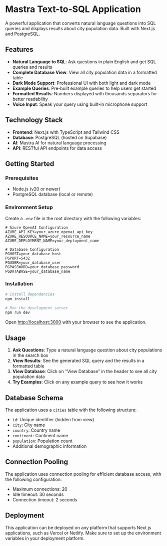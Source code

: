 # Mastra Text-to-SQL Application

A powerful application that converts natural language questions into SQL queries and displays results about city population data. Built with Next.js and PostgreSQL.

## Features

- **Natural Language to SQL**: Ask questions in plain English and get SQL queries and results
- **Complete Database View**: View all city population data in a formatted table
- **Dark Mode Support**: Professional UI with both light and dark mode
- **Example Queries**: Pre-built example queries to help users get started
- **Formatted Results**: Numbers displayed with thousands separators for better readability
- **Voice Input**: Speak your query using built-in microphone support

## Technology Stack

- **Frontend**: Next.js with TypeScript and Tailwind CSS
- **Database**: PostgreSQL (hosted on Supabase)
- **AI**: Mastra AI for natural language processing
- **API**: RESTful API endpoints for data access

## Getting Started

### Prerequisites

- Node.js (v20 or newer)
- PostgreSQL database (local or remote)

### Environment Setup

Create a `.env` file in the root directory with the following variables:

```
# Azure OpenAI Configuration
AZURE_API_KEY=your_azure_openai_api_key
AZURE_RESOURCE_NAME=your_resource_name
AZURE_DEPLOYMENT_NAME=your_deployment_name

# Database Configuration
PGHOST=your_database_host
PGPORT=5432
PGUSER=your_database_user
PGPASSWORD=your_database_password
PGDATABASE=your_database_name
```

### Installation

```bash
# Install dependencies
npm install

# Run the development server
npm run dev
```

Open [http://localhost:3000](http://localhost:3000) with your browser to see the application.

## Usage

1. **Ask Questions**: Type a natural language question about city populations in the search box
2. **View Results**: See the generated SQL query and the results in a formatted table
3. **View Database**: Click on "View Database" in the header to see all city population data
4. **Try Examples**: Click on any example query to see how it works

## Database Schema

The application uses a `cities` table with the following structure:

- `id`: Unique identifier (hidden from view)
- `city`: City name
- `country`: Country name
- `continent`: Continent name
- `population`: Population count
- Additional demographic information

## Connection Pooling

The application uses connection pooling for efficient database access, with the following configuration:

- Maximum connections: 20
- Idle timeout: 30 seconds
- Connection timeout: 2 seconds

## Deployment

This application can be deployed on any platform that supports Next.js applications, such as Vercel or Netlify. Make sure to set up the environment variables in your deployment platform.
